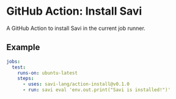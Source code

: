 # GitHub Action: Install Savi

A GitHub Action to install Savi in the current job runner.

## Example

```yaml
jobs:
  test:
    runs-on: ubuntu-latest
    steps:
      - uses: savi-lang/action-install@v0.1.0
      - run: savi eval 'env.out.print("Savi is installed!")'
```
